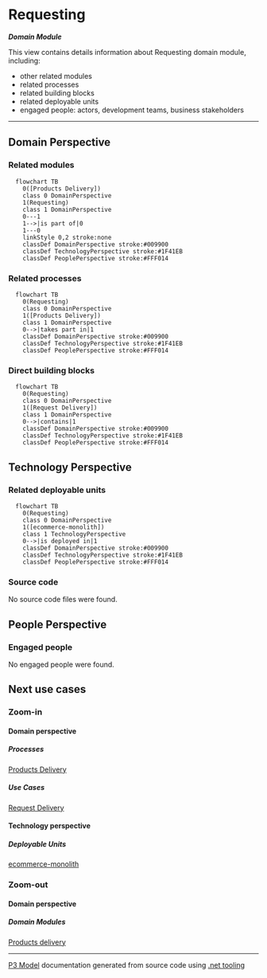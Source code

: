 ﻿
# Requesting

***Domain Module***  

This view contains details information about Requesting domain module, including:
- other related modules
- related processes
- related building blocks
- related deployable units
- engaged people: actors, development teams, business stakeholders  

---



## Domain Perspective


### Related modules

```mermaid
  flowchart TB
    0([Products Delivery])
    class 0 DomainPerspective
    1(Requesting)
    class 1 DomainPerspective
    0---1
    1-->|is part of|0
    1---0
    linkStyle 0,2 stroke:none
    classDef DomainPerspective stroke:#009900
    classDef TechnologyPerspective stroke:#1F41EB
    classDef PeoplePerspective stroke:#FFF014
```

### Related processes

```mermaid
  flowchart TB
    0(Requesting)
    class 0 DomainPerspective
    1([Products Delivery])
    class 1 DomainPerspective
    0-->|takes part in|1
    classDef DomainPerspective stroke:#009900
    classDef TechnologyPerspective stroke:#1F41EB
    classDef PeoplePerspective stroke:#FFF014
```

### Direct building blocks

```mermaid
  flowchart TB
    0(Requesting)
    class 0 DomainPerspective
    1([Request Delivery])
    class 1 DomainPerspective
    0-->|contains|1
    classDef DomainPerspective stroke:#009900
    classDef TechnologyPerspective stroke:#1F41EB
    classDef PeoplePerspective stroke:#FFF014
```

## Technology Perspective


### Related deployable units

```mermaid
  flowchart TB
    0(Requesting)
    class 0 DomainPerspective
    1([ecommerce-monolith])
    class 1 TechnologyPerspective
    0-->|is deployed in|1
    classDef DomainPerspective stroke:#009900
    classDef TechnologyPerspective stroke:#1F41EB
    classDef PeoplePerspective stroke:#FFF014
```

### Source code

No source code files were found.  

## People Perspective


### Engaged people

No engaged people were found.  

## Next use cases


### Zoom-in


#### Domain perspective


##### Processes

[Products Delivery](../../../Processes/ProductsDelivery.md)  

##### Use Cases

[Request Delivery](RequestDelivery.md)  

#### Technology perspective


##### Deployable Units

[ecommerce-monolith](../../../../Technology/DeployableUnits/EcommerceMonolith.md)  

### Zoom-out


#### Domain perspective


##### Domain Modules

[Products delivery](../ProductsDelivery-module.md)  

---

[P3 Model](https://github.com/P3-model/P3-model) documentation generated from source code using [.net tooling](https://github.com/P3-model/P3-model-dotnet)